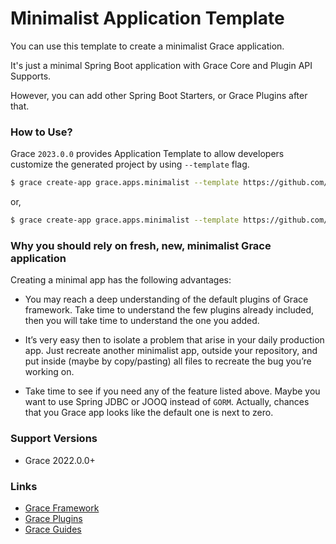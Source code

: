 # Minimalist Application Template

You can use this template to create a minimalist Grace application.

It's just a minimal Spring Boot application with Grace Core and Plugin API Supports.

However, you can add other Spring Boot Starters, or Grace Plugins after that.

### How to Use?

Grace `2023.0.0` provides Application Template to allow developers customize the generated project by using `--template` flag.

```bash
$ grace create-app grace.apps.minimalist --template https://github.com/grace-templates/minimalist.git
```

or,

```bash
$ grace create-app grace.apps.minimalist --template https://github.com/grace-templates/minimalist/archive/refs/heads/main.zip
```

### Why you should rely on fresh, new, minimalist Grace application

Creating a minimal app has the following advantages:

* You may reach a deep understanding of the default plugins of Grace framework. Take time to understand the few plugins already included, then you will take time to understand the one you added.

* It’s very easy then to isolate a problem that arise in your daily production app. Just recreate another minimalist app, outside your repository, and put inside (maybe by copy/pasting) all files to recreate the bug you’re working on.

* Take time to see if you need any of the feature listed above. Maybe you want to use Spring JDBC or JOOQ instead of `GORM`. Actually, chances that you Grace app looks like the default one is next to zero.

### Support Versions

* Grace 2022.0.0+


### Links

- [Grace Framework](https://github.com/graceframework/grace-framework)
- [Grace Plugins](https://github.com/grace-plugins)
- [Grace Guides](https://github.com/grace-guides)
